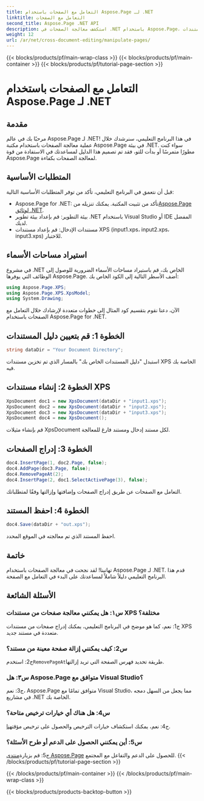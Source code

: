 ```yaml
---
title: التعامل مع الصفحات باستخدام Aspose.Page لـ .NET
linktitle: التعامل مع الصفحات
second_title: Aspose.Page .NET API
description: استكشف معالجة الصفحات في .NET باستخدام Aspose.Page، وهي مكتبة قوية للتعامل مع مستندات XPS. اتبع دليلنا خطوة بخطوة للحصول على نتائج فعالة.
weight: 12
url: /ar/net/cross-document-editing/manipulate-pages/
---
```


{{< blocks/products/pf/main-wrap-class >}}
{{< blocks/products/pf/main-container >}}
{{< blocks/products/pf/tutorial-page-section >}}

# التعامل مع الصفحات باستخدام Aspose.Page لـ .NET

## مقدمة

مرحبًا بك في عالم Aspose.Page لـ .NET! في هذا البرنامج التعليمي، سنرشدك خلال عملية معالجة الصفحات باستخدام مكتبة Aspose.Page في بيئة .NET. سواء كنت مطورًا متمرسًا أو بدأت للتو، فقد تم تصميم هذا الدليل لمساعدتك في الاستفادة من قوة Aspose.Page لمعالجة الصفحات بكفاءة.

## المتطلبات الأساسية

قبل أن نتعمق في البرنامج التعليمي، تأكد من توفر المتطلبات الأساسية التالية:

-  Aspose.Page for .NET: تأكد من تثبيت المكتبة. يمكنك تنزيله من[Aspose.Page لوثائق .NET](https://reference.aspose.com/page/net/).
- بيئة التطوير: قم بإعداد بيئة تطوير .NET باستخدام Visual Studio أو IDE المفضل لديك.
- مستندات الإدخال: قم بإعداد مستندات XPS (input1.xps، input2.xps، input3.xps) للاختبار.

## استيراد مساحات الأسماء

في مشروع .NET الخاص بك، قم باستيراد مساحات الأسماء الضرورية للوصول إلى الوظائف التي يوفرها Aspose.Page. أضف الأسطر التالية إلى الكود الخاص بك:

```csharp
using Aspose.Page.XPS;
using Aspose.Page.XPS.XpsModel;
using System.Drawing;
```

الآن، دعنا نقوم بتقسيم كود المثال إلى خطوات متعددة لإرشادك خلال التعامل مع الصفحات باستخدام Aspose.Page for .NET.

## الخطوة 1: قم بتعيين دليل المستندات

```csharp
string dataDir = "Your Document Directory";
```

استبدل "دليل المستندات الخاص بك" بالمسار الذي تم تخزين مستندات XPS الخاصة بك فيه.

## الخطوة 2: إنشاء مستندات XPS

```csharp
XpsDocument doc1 = new XpsDocument(dataDir + "input1.xps");
XpsDocument doc2 = new XpsDocument(dataDir + "input2.xps");
XpsDocument doc3 = new XpsDocument(dataDir + "input3.xps");
XpsDocument doc4 = new XpsDocument();
```

قم بإنشاء مثيلات XpsDocument لكل مستند إدخال ومستند فارغ للمعالجة.

## الخطوة 3: إدراج الصفحات

```csharp
doc4.InsertPage(1, doc2.Page, false);
doc4.AddPage(doc3.Page, false);
doc4.RemovePageAt(2);
doc4.InsertPage(2, doc1.SelectActivePage(3), false);
```

التعامل مع الصفحات عن طريق إدراج الصفحات وإضافتها وإزالتها وفقًا لمتطلباتك.

## الخطوة 4: احفظ المستند

```csharp
doc4.Save(dataDir + "out.xps");
```

احفظ المستند الذي تم معالجته في الموقع المحدد.

## خاتمة

تهانينا! لقد نجحت في معالجة الصفحات باستخدام Aspose.Page لـ .NET. قدم هذا البرنامج التعليمي دليلاً شاملاً لمساعدتك على البدء في التعامل مع الصفحة.

## الأسئلة الشائعة

### س١: هل يمكنني معالجة صفحات من مستندات XPS مختلفة؟

ج1: نعم، كما هو موضح في البرنامج التعليمي، يمكنك إدراج صفحات من مستندات XPS متعددة في مستند جديد.

### س2: كيف يمكنني إزالة صفحة معينة من مستند؟

 ج2: استخدم`RemovePageAt`طريقة تحديد فهرس الصفحة التي تريد إزالتها.

### س٣: هل Aspose.Page متوافق مع Visual Studio؟

ج3: نعم، Aspose.Page متوافق تمامًا مع Visual Studio، مما يجعل من السهل دمجه في مشاريع .NET الخاصة بك.

### س4: هل هناك أي خيارات ترخيص متاحة؟

 ج4: نعم، يمكنك استكشاف خيارات الترخيص والحصول على ترخيص مؤقت[هنا](https://purchase.aspose.com/temporary-license/).

### س5: أين يمكنني الحصول على الدعم أو طرح الأسئلة؟

 ج5: قم بزيارة[منتدى Aspose.Page](https://forum.aspose.com/c/page/39) للحصول على الدعم والتفاعل مع المجتمع.
{{< /blocks/products/pf/tutorial-page-section >}}

{{< /blocks/products/pf/main-container >}}
{{< /blocks/products/pf/main-wrap-class >}}

{{< blocks/products/products-backtop-button >}}
